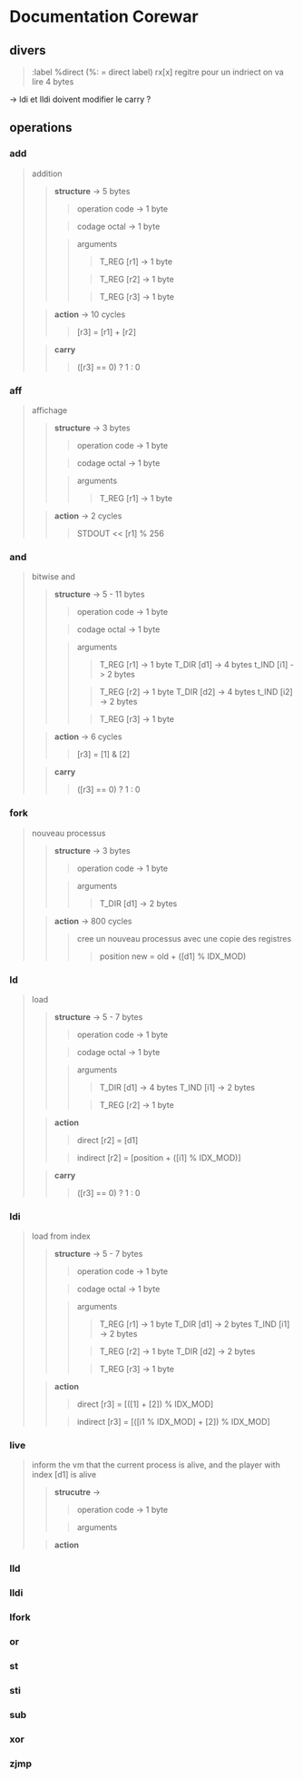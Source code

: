# Documentation Corewar

## divers

> :label %direct (%: = direct label) rx[x] regitre
> pour un indriect on va lire 4 bytes

-> ldi et lldi doivent modifier le carry ?

## operations

### add

> addition
>> **structure** -> 5 bytes
>>> operation code -> 1 byte
>>
>>> codage octal -> 1 byte
>>
>>> arguments
>>>> T_REG [r1] -> 1 byte
>>>
>>>> T_REG [r2] -> 1 byte
>>>
>>>> T_REG [r3] -> 1 byte
>
>> **action** -> 10 cycles
>>> [r3] = [r1] + [r2]
>
>> **carry**
>>> ([r3] == 0) ? 1 : 0

### aff

> affichage
>> **structure** -> 3 bytes
>>> operation code -> 1 byte
>>
>>> codage octal -> 1 byte 
>>
>>> arguments
>>>> T_REG [r1] -> 1 byte
>
>> **action** -> 2 cycles
>>> STDOUT << [r1] % 256

### and

> bitwise and
>> **structure** -> 5 - 11 bytes
>>> operation code -> 1 byte
>>
>>> codage octal -> 1 byte
>>
>>> arguments
>>>> T_REG [r1] -> 1 byte
>>>> T_DIR [d1] -> 4 bytes
>>>> t_IND [i1] -> 2 bytes
>>>
>>>> T_REG [r2] -> 1 byte
>>>> T_DIR [d2] -> 4 bytes
>>>> t_IND [i2] -> 2 bytes
>>>
>>>> T_REG [r3] -> 1 byte
>
>> **action** -> 6 cycles
>>> [r3] = [1] & [2]
>
>> **carry**
>>> ([r3] == 0) ? 1 : 0

### fork

> nouveau processus
>> **structure** -> 3 bytes
>>> operation code -> 1 byte
>>
>>> arguments
>>>> T_DIR [d1] -> 2 bytes
>
>> **action** -> 800 cycles
>>> cree un nouveau processus avec une copie des registres
>>>> position
>>>> new = old + ([d1] % IDX_MOD)

### ld

> load
>> **structure** -> 5 - 7 bytes
>>> operation code -> 1 byte
>>
>>> codage octal -> 1 byte
>>
>>> arguments
>>>> T_DIR [d1] -> 4 bytes
>>>> T_IND [i1] -> 2 bytes
>>>
>>>> T_REG [r2] -> 1 byte
>
>> **action**
>>> direct
>>> [r2] = [d1]
>>
>>> indirect
>>> [r2] = [position + ([i1] % IDX_MOD)]
>
>> **carry**
>>> ([r3] == 0) ? 1 : 0

### ldi

> load from index
>> **structure** -> 5 - 7 bytes
>>> operation code -> 1 byte
>>
>>> codage octal -> 1 byte
>>
>>> arguments
>>>> T_REG [r1] -> 1 byte
>>>> T_DIR [d1] -> 2 bytes
>>>> T_IND [i1] -> 2 bytes
>>>
>>>> T_REG [r2] -> 1 byte
>>>> T_DIR [d2] -> 2 bytes
>>>
>>>> T_REG [r3] -> 1 byte
>
>> **action** 
>>> direct
>>> [r3] = [([1] + [2]) % IDX_MOD]
>>
>>> indirect
>>> [r3] = [([i1 % IDX_MOD] + [2]) % IDX_MOD]

### live

> inform the vm that the current process is alive, and the player with index [d1] is alive
>> **strucutre** ->
>>> operation code -> 1 byte
>>
>>> arguments
>>>>
>
>> **action**

### lld

### lldi

### lfork

### or

### st

### sti

### sub

### xor

### zjmp